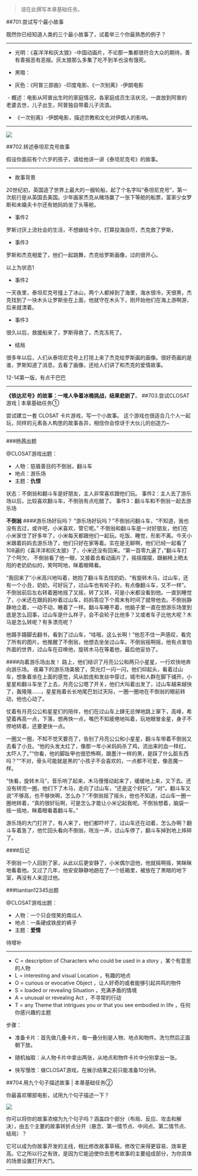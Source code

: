 >请在此撰写本章基础任务。

##701.尝试写个最小故事

既然你已经知道人类的三个最小故事了，试着举三个你最熟悉的例子？

----------
- 光明：《喜洋洋和灰太狼》-中国动画片，不论那一集都很符合大众的期待，善有善报恶有恶报。灰太狼那么多集了吃不到羊也没有饿死。


- 黑暗：

- 灰色：《阿普三部曲》-印度电影、《一次别离》-伊朗电影
      
  - 概述：电影从阿普出生时的家庭情况，各家庭成员生活状况，一直放到阿普的老婆去世，儿子出生，阿普独自带着儿子流浪。
  - 《一次别离》-伊朗电影，描述宗教和文化对伊朗人的影响。

----------

![](https://i.imgur.com/2emNlCV.jpg)


##702.转述泰坦尼克号故事

假设你面前有个六岁的孩子，请给他讲一讲《泰坦尼克号》的故事。

----------
- 故事背景

20世纪初，英国造了世界上最大的一艘轮船，起了个名字叫“泰坦尼克号”，第一次航行是从英国去美国。少年画家杰克从赌场赢了一张下等舱的船票，富家少女罗斯和未婚夫卡尔还有她妈妈坐了头等舱。


- 事件2

罗斯讨厌上流社会的生活，不想嫁给卡尔，打算投海自尽，杰克救了罗斯，

- 事件3

罗斯和杰克相爱了，他们一起跳舞，杰克给罗斯画像，过的很开心。

以上为状态1

- 事件2

一天夜里，泰坦尼克号撞上了冰山，两个人都掉到了海里，海水很冷，天很黑，杰克找到了一块木头让罗斯坐在上面，他就守在木头下，刚开始他们在海上游啊游，后来就漂着。

- 事件3

 很久以后，救援船来了，罗斯得救了，杰克冻死了。

- 结局

很多年以后，人们从泰坦尼克号上打捞上来了杰克给罗斯画的画像。很好奇画的是谁，罗斯知道了消息，去看了画像，还给人们讲了和杰克的爱情故事。

12-14第一版，有点干巴巴

----------


**《铁达尼号》的故事：一堆人争着冰桶挑战，结果悲剧了**。
##703.尝试CLOSAT游戏 | 本章基础任务①


尝试建立一套 CLOSAT 卡片游戏，写一个小故事。 这个游戏也很适合几个人一起玩，同样的元素各人构思的故事各异，相信你会惊讶于大伙儿的创造力~

----------
###杨茜出题

@CLOSAT游戏出题：

- 人物：慈眉善目的不倒翁，翻斗车
- 地点：游乐场
- 主题：**仇恨**

状态：不倒翁和翻斗车是好朋友，主人非常喜欢跟他们玩。
事件2：主人去了游乐场以后，比较喜欢翻斗车，不倒翁有点吃醋了。
事件3：翻斗车和不倒翁一起去游乐场




**不倒翁**
####游乐场好玩吗？
“游乐场好玩吗？”不倒翁问翻斗车，“不知道，我也没有去过，或许吧，小米喜欢，管它呢。”
不倒翁和翻斗车是一对好朋友，他们在小米家住了好多年了，小米每天都跟他们一起玩。吃饭、睡觉，形影不离。今天小米跟着妈妈去游乐场了，他们只好在家等着。实在是无聊啊，他们已经一起看了108遍的《喜洋洋和灰太狼》了，小米还没有回来。“第一百零九遍了，”翻斗车打了个呵欠，
不倒翁看了他一眼，又接着去看动画片了，摇摇摆摆，跟躺椅上晒太阳的老奶奶似的，笑呵呵地，眯着眼睛看。

“我回来了”小米高兴地叫着，她抱了翻斗车去找奶奶，“有旋转木马，过山车，还有一个小丑，奶奶，可好玩了，过山车也有轮子的，有点像翻斗车，又不一样”。不倒翁前后左右转着圈地摇了又摇，转了又转，可是小米都没看到他。一直到睡觉了，小米还在跟妈妈吵着过山车，妈妈答应下个周末有时间了就带他去。不倒翁静静地立着，一动不动，睡着了一样。翻斗车睡不着，他脑子里一直在想游乐场里到底是怎么回事，过山车是什么样子，会不会轮子比他多？又或者车子比他大呢？木马是怎么转呢？有多漂亮呢？

他蹑手蹑脚去翻书，看到了过山车，“哇哦，这么长啊！”他忍不住一声感叹，看完了所有的图片。他推醒了不倒翁，他想去坐坐过山车。不倒翁摇啊摇，他有点害怕外面的世界，过山车在召唤他，旋转木马在等着他，最后他妥协了。


####向着游乐场出发！
路上，他们结识了月亮公公和两只小星星，一行欢快地奔向游乐场。
夜幕下的游乐场美极了，荧光灯一闪一闪，他们仰起头，看着过山车，想象着坐在上面的感觉，风从脸庞和发丝中穿过，城市和人群在脚下铺开。小星星和翻斗车坐了上去，月亮公公嗯了开关，他们大叫着出发了，过山车越来越快了，轰隆隆……，星星拖着长长地尾巴划过天际，一圈一圈地在不倒翁的眼前转动，他也心动了。

仗着有月亮公公和星星们的陪伴，他们在过山车上肆无忌惮地跳上窜下，高峰，希望着再高一点，下落，想再快一点，嘴巴不知疲倦地叫着，玩地眼冒金星，身子不停地转着，还要更快一点。

一圈又一圈，不知不觉天要亮了，告别了月亮公公和小星星，翻斗车带着不倒翁又去看了小丑。“他的头发太红了，像那一年小米妈妈杀了鸡，流出来的血一样红，太吓人了。”“你看，他的脚趾甲也很恐怖啊，跟墨汁一样的黑，是踩了什么脏东西吗？”“不对，骨头可能就是黑的”小孩子不会喜欢的，一点都不可爱，像恶魔一样。

“快看，旋转木马”，音乐响了起来，木马慢慢动起来了，缓缓地上来，又下去。还没有转完一圈，他们下了木马，走向了过山车，“还是这个好玩”，“对”。翻斗车又说“不够高，也不够快啊，怎么办？”不倒翁摇了摇头，他也不知道，过山车一圈一圈地转着，“真的很好玩啊，可是怎么才能让小米记起我呢。不倒翁想着，脑袋一摇一摇地，眯着眼看着翻斗车。”


游乐场的大门打开了，有人来了，他们都吓坏了，过山车还在动着，怎么办啊？翻斗车着急了，他忙回头看向不倒翁，咣当一声，过山车停了，翻斗车掉到地上摔碎了。


####后记

不倒翁一个人回到了家，从此以后更安静了，小米偶尔逗他，他就摇啊摇，笑眯眯地看着他。又过了几年，他安安静静地趟在了一个纸箱里，被放在了黑暗的地下室，再没有人来逗过他。

###tiantian12345出题

@CLOSAT游戏出题：

- 人物：一个只会怪笑的南瓜人
- 地点：一条硬成铁皮的裤子
- 主题：**爱情**

待增补





----------


- C = description of Characters who could be used in a story ，某个有意思的人物
- L = interesting and visual Location ，有趣的地点
- O = curious or evocative Object ，让人好奇的或者能够引起共鸣的物件
- S = loaded or revealing Situation ，充满矛盾的情境
- A = unusual or revealing Act ，不寻常的行动
- T = any Theme that intrigues you or that you see embodied in life ，任何你感兴趣的主题

步骤：

- 准备卡片：首先做几叠卡片，毎一叠分别是人物、地点和物件。洗匀然后正面朝下放。

- 随机抽取：从人物卡片中拿出两张，从地点和物件卡片中分别拿出一张。

- 快写慢改：做CLOSAT游戏，在展示结果之前只能准备10分钟。


##704.用九个句子描述故事 | 本章基础任务②

你最喜欢哪部电影，试用九个句子描述一下？

![](https://i.imgur.com/MUnER34.png)

你可以将你的故事浓缩为九个句子吗？涵盖四个部分（布局、反应、攻击和解决），由五个主要的故事转折点分开（悬念、第一情节点、中间点、第二情节点、结局）？

它可以成为你故事开发的主线，相比修改故事草稿，修改它来得更容易、效率更高。它之所以行之有效，是因为它能迫使你去思考故事的主要组成部分，为你具体的场景设置打开大门。

----------

